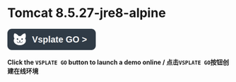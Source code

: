 # Tomcat 8.5.27-jre8-alpine

<a href="https://www.vsplate.com/?docker-compose=https://github.com/vsplate/dcenvs/tomcat/8.5.27-jre8-alpine"><img alt="VSPLATE GO" src="https://raw.githubusercontent.com/vsplate/images/master/vsgo_btn.png" width="200px"></a>

**Click the `VSPLATE GO` button to launch a demo online / 点击`VSPLATE GO`按钮创建在线环境**